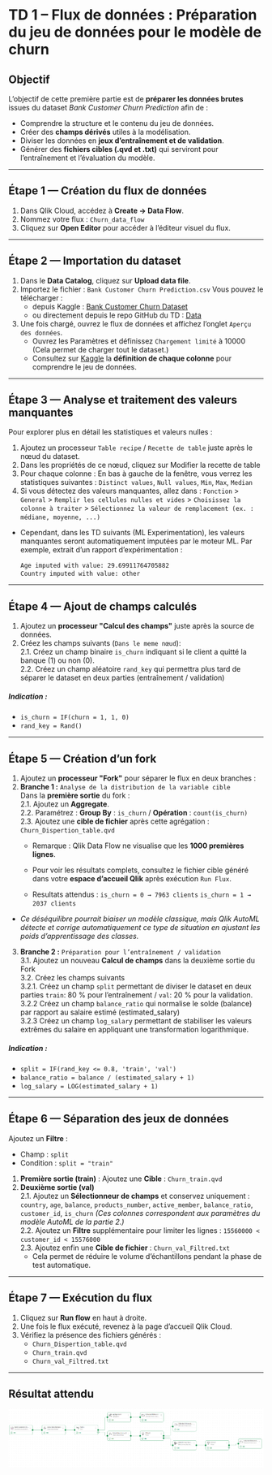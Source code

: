 # TD 1 – Flux de données : Préparation du jeu de données pour le modèle de churn

## Objectif
L’objectif de cette première partie est de **préparer les données brutes** issues du dataset *Bank Customer Churn Prediction* afin de :
- Comprendre la structure et le contenu du jeu de données.
- Créer des **champs dérivés** utiles à la modélisation.
- Diviser les données en **jeux d’entraînement et de validation**.
- Générer des **fichiers cibles (.qvd et .txt)** qui serviront pour l’entraînement et l’évaluation du modèle.

---

## Étape 1 — Création du flux de données

1. Dans Qlik Cloud, accédez à **Create → Data Flow**.  
2. Nommez votre flux :  `Churn_data_flow`
3. Cliquez sur **Open Editor** pour accéder à l’éditeur visuel du flux.

---

## Étape 2 — Importation du dataset

1. Dans le **Data Catalog**, cliquez sur **Upload data file**.  
2. Importez le fichier : `Bank Customer Churn Prediction.csv`
   Vous pouvez le télécharger :
   - depuis Kaggle : [Bank Customer Churn Dataset](https://www.kaggle.com/datasets/gauravtopre/bank-customer-churn-dataset)  
   - ou directement depuis le repo GitHub du TD :  [Data](https://github.com/riadshrn/dataflow-mlops-workshop/tree/main/data)
3. Une fois chargé, ouvrez le flux de données et affichez l’onglet `Aperçu des données`.  
   - Ouvrez les Paramètres et définissez `Chargement limité` à 10000 (Cela permet de charger tout le dataset.)
   - Consultez sur [Kaggle](https://www.kaggle.com/datasets/gauravtopre/bank-customer-churn-dataset) la **définition de chaque colonne** pour comprendre le jeu de données.
---

## Étape 3 — Analyse et traitement des valeurs manquantes
Pour explorer plus en détail les statistiques et valeurs nulles : 
1. Ajoutez un processeur `Table recipe` / `Recette de table` juste après le nœud du dataset. 
2. Dans les propriétés de ce nœud, cliquez sur Modifier la recette de table 
3. Pour chaque colonne :
En bas à gauche de la fenêtre, vous verrez les statistiques suivantes :
`Distinct values`, `Null values`, `Min`, `Max`, `Median` 
4. Si vous détectez des valeurs manquantes, allez dans :
`Fonction` > `General` > `Remplir les cellules nulles et vides` > `Choisissez la colonne à traiter` > `Sélectionnez la valeur de remplacement (ex. : médiane, moyenne, ...)` 

- Cependant, dans les TD suivants (ML Experimentation), les valeurs manquantes seront automatiquement imputées par le moteur ML.
Par exemple, extrait d’un rapport d’expérimentation :
   ```
   Age imputed with value: 29.69911764705882  
   Country imputed with value: other
   ```
---

## Étape 4 — Ajout de champs calculés

1. Ajoutez un **processeur "Calcul des champs"** juste après la source de données.  
2. Créez les champs suivants (`Dans le meme nœud`):
<br>2.1. Créez un champ binaire `is_churn` indiquant si le client a quitté la banque (1) ou non (0). 
<br>2.2. Créez un champ aléatoire `rand_key` qui permettra plus tard de séparer le dataset en deux parties (entraînement / validation)

##### Indication :
- `is_churn = IF(churn = 1, 1, 0)`
- `rand_key = Rand()`

---

## Étape 5 — Création d’un fork

1. Ajoutez un **processeur "Fork"** pour séparer le flux en deux branches :
2. **Branche 1 :** `Analyse de la distribution de la variable cible`
<br>Dans la **première sortie** du fork :
<br>2.1. Ajoutez un **Aggregate**.
<br>2.2. Paramétrez : **Group By** : `is_churn` / **Opération** : `count(is_churn)` 
<br>2.3. Ajoutez une **cible de fichier** après cette agrégation : `Churn_Dispertion_table.qvd`
    - Remarque :
    Qlik Data Flow ne visualise que les **1000 premières lignes**.  
    - Pour voir les résultats complets, consultez le fichier cible généré dans votre **espace d’accueil Qlik** après exécution `Run Flux`.

    - Resultats attendus :
    `is_churn = 0 → 7963 clients`
    `is_churn = 1 → 2037 clients`
- *Ce déséquilibre pourrait biaiser un modèle classique, mais Qlik AutoML détecte et corrige automatiquement ce type de situation en ajustant les poids d’apprentissage des classes.*


3. **Branche 2 :** `Préparation pour l’entraînement / validation`
<br>3.1. Ajoutez un nouveau **Calcul de champs** dans la deuxième sortie du Fork
<br>3.2. Créez les champs suivants 
<br>3.2.1. Créez un champ `split` permettant de diviser le dataset en deux parties  `train`: 80 % pour l’entraînement / `val`: 20 % pour la validation.
<br>3.2.2  Créez un champ `balance_ratio` qui normalise le solde (balance) par rapport au salaire estimé (estimated_salary)
<br>3.2.3 Créez un champ `log_salary` permettant de stabiliser les valeurs extrêmes du salaire en appliquant une transformation logarithmique.
   

##### Indication :
- `split = IF(rand_key <= 0.8, 'train', 'val')` 
- `balance_ratio = balance / (estimated_salary + 1)`
- `log_salary = LOG(estimated_salary + 1)`

---

## Étape 6 — Séparation des jeux de données

Ajoutez un **Filtre** :
- Champ : `split`
- Condition : `split = "train"`

1. **Première sortie (train)** : Ajoutez une **Cible** : `Churn_train.qvd` 
2. **Deuxième sortie (val)** 
<br>2.1. Ajoutez un **Sélectionneur de champs** et conservez uniquement :
   `country`, `age`, `balance`, `products_number`, `active_member`, `balance_ratio`, `customer_id`, `is_churn`
*(Ces colonnes correspondent aux paramètres du modèle AutoML de la partie 2.)* 
<br>2.2. Ajoutez un **Filtre** supplémentaire pour limiter les lignes : `15560000 < customer_id < 15576000` 
<br>2.3. Ajoutez enfin une **Cible de fichier** : `Churn_val_Filtred.txt`
    - Cela permet de réduire le volume d’échantillons pendant la phase de test automatique.

---

## Étape 7 — Exécution du flux

1. Cliquez sur **Run flow** en haut à droite.  
2. Une fois le flux exécuté, revenez à la page d’accueil Qlik Cloud.  
3. Vérifiez la présence des fichiers générés :
   - `Churn_Dispertion_table.qvd`
   - `Churn_train.qvd`
   - `Churn_val_Filtred.txt`

---

## Résultat attendu

![Flux final Qlik](/images/dataflow_final.png)
